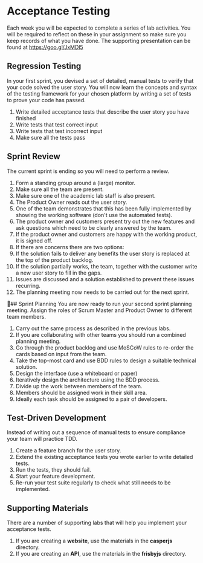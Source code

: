 
# Acceptance Testing

Each week you will be expected to complete a series of lab activities. You will be required to reflect on these in your assignment so make sure you keep records of what you have done. The supporting presentation can be found at https://goo.gl/JxMDl5

## Regression Testing
In your first sprint, you devised a set of detailed, manual tests to verify that your code solved the user story. You will now learn the concepts and syntax of the testing framework for your chosen platform by writing a set of tests to prove your code has passed.

1. Write detailed acceptance tests that describe the user story you have finished
  1. Write tests that test correct input
  2. Write tests that test incorrect input
2. Make sure all the tests pass

## Sprint Review
The current sprint is ending so you will need to perform a review.

1. Form a standing group around a (large) monitor.
  1. Make sure all the team are present.
  2. Make sure one of the academic lab staff is also present.
2. The Product Owner reads out the user story.
3. One of the team demonstrates that this has been fully implemented by showing the working software (don't use the automated tests).
4. The product owner and customers present try out the new features and ask questions which need to be clearly answered by the team.
5. If the product owner and customers are happy with the working product, it is signed off.
6. If there are concerns there are two options:
  1. If the solution fails to deliver any benefits the user story is replaced at the top of the product backlog.
  2. If the solution partially works, the team, together with the customer write a new user story to fill in the gaps.
7. Issues are discussed and a solution established to prevent these issues recurring.
8. The planning meeting now needs to be carried out for the next sprint.

## Sprint Planning
You are now ready to run your second sprint planning meeting. Assign the roles of Scrum Master and Product Owner to different team members.

1. Carry out the same process as described in the previous labs.
2. If you are collaborating with other teams you should run a combined planning meeting.
3. Go through the product backlog and use MoSCoW rules to re-order the cards based on input from the team.
4. Take the top-most card and use BDD rules to design a suitable technical solution.
  1. Design the interface (use a whiteboard or paper)
  2. Iteratively design the architecture using the BDD process.
5. Divide up the work between members of the team.
  1. Members should be assigned work in their skill area.
  2. Ideally each task should be assigned to a pair of developers.

## Test-Driven Development
Instead of writing out a sequence of manual tests to ensure compliance your team will practice TDD.

1. Create a feature branch for the user story.
2. Extend the existing acceptance tests you wrote earlier to write detailed tests.
3. Run the tests, they should fail.
4. Start your feature development.
5. Re-run your test suite regularly to check what still needs to be implemented.

## Supporting Materials

There are a number of supporting labs that will help you implement your acceptance tests.

1. If you are creating a **website**, use the materials in the **casperjs** directory.
2. If you are creating an **API**, use the materials in the **frisbyjs** directory.